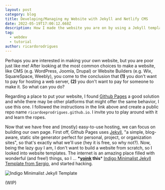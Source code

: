 ```yaml
---
layout: post
category: blog
title: Developing/Managing my Website with Jekyll and Netlify CMS
date: 2022-05-19T17:00:12.668Z
description: How I made the website you are on by using a Jekyll template and Netlify CMS.
tag:
  - webdev
  - tutorial
author: ricardorodrigues
---
```

Perhaps you are interested in making your own website, but you are poor just like me! After looking at the most common choices to make a website, like CMS (e.g. WordPress, Joomla, Drupal) or Website Builders (e.g. Wix, SquareSpace, Weebly), you come to the conclusion that **(1)** you don't want to pay for hosting a web server, **(2)** you don't want to pay for someone to make it. So what can you do?

Regarding a place to put your website, I found [Github Pages](https://pages.github.com/) a good solution and while there may be other platforms that might offer the same behavior, I use this one. I followed the instructions in the link above and create a public repo name `ricardoeprodrigues.github.io`. I invite you to play around with it and learn the ropes.

Now that we have free and (mostly) easy-to-use hosting, we can focus on building our own page. First off, Github Pages uses [Jekyll](https://jekyllrb.com/), "a simple, blog-aware, static site generator perfect for personal, project, or organization sites", so that's exactly what we'll use (hey it is free, so why not?). Now, being the lazy guy I am, I don't want to build a website from scratch, so I looked into website templates. The internet is an amazing place filled with wonderful (and free!) things, so I ... **\*[yoink](https://www.youtube.com/watch?v=MJq8IxTxkLQ) this*** [Indigo Minimalist Jekyll Template from Sergio](https://github.com/sergiokopplin/indigo), and started hacking. 

![Indigo Minimalist Jekyll Template](https://raw.githubusercontent.com/sergiokopplin/indigo/gh-pages/assets/screen-shot.png "This is what the Indigo Minimalist Jekyll Template looks like.")

(WIP)